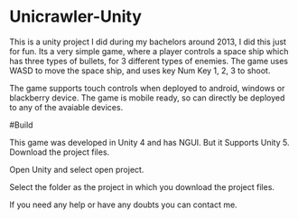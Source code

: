 # Unicrawler-Unity

This is a unity project I did during my bachelors around 2013, I did this just for fun. 
Its a very simple game, where a player controls a space ship which has three types of bullets, for 3 different types of enemies.
The game uses 
WASD to move the space ship, and uses key Num Key 1, 2, 3 to shoot. 

The game supports touch controls when deployed to android, windows or blackberry device.
The game is mobile ready, so can directly be deployed to any of the avaiable devices.


#Build

This game was developed in Unity 4 and has NGUI. But it Supports Unity 5.
Download the project files. 

Open Unity and select open project.

Select the folder as the project in which you download the project files.

If you need any help or have any doubts you can contact me.
